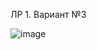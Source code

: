 ЛР 1. Вариант №3

![image](https://github.com/user-attachments/assets/d1eb3b91-2943-4a35-9c08-f89efc817c03)
